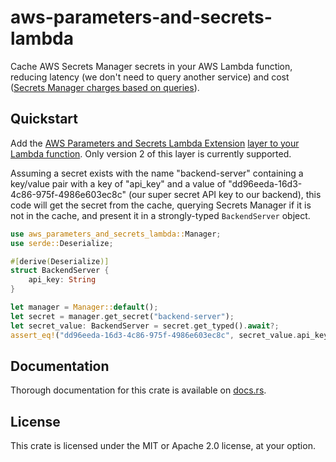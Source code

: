 # aws-parameters-and-secrets-lambda
Cache AWS Secrets Manager secrets in your AWS Lambda function, reducing latency (we don't need to query another service) and cost ([Secrets Manager charges based on queries]).

## Quickstart
Add the [AWS Parameters and Secrets Lambda Extension] [layer to your Lambda function]. Only version 2 of this layer is currently supported.

Assuming a secret exists with the name "backend-server" containing a key/value pair with a key of "api_key" and a value of
"dd96eeda-16d3-4c86-975f-4986e603ec8c" (our super secret API key to our backend), this code will get the secret from the cache, querying
Secrets Manager if it is not in the cache, and present it in a strongly-typed `BackendServer` object.

```rust
use aws_parameters_and_secrets_lambda::Manager;
use serde::Deserialize;

#[derive(Deserialize)]
struct BackendServer {
    api_key: String
}

let manager = Manager::default();
let secret = manager.get_secret("backend-server");
let secret_value: BackendServer = secret.get_typed().await?;
assert_eq!("dd96eeda-16d3-4c86-975f-4986e603ec8c", secret_value.api_key);
```

[Secrets Manager charges based on queries]: https://aws.amazon.com/secrets-manager/pricing/
[AWS Parameters and Secrets Lambda Extension]: https://docs.aws.amazon.com/secretsmanager/latest/userguide/retrieving-secrets_lambda.html
[layer to your Lambda function]: https://docs.aws.amazon.com/lambda/latest/dg/invocation-layers.html

## Documentation
Thorough documentation for this crate is available on [docs.rs](https://docs.rs/aws-parameters-and-secrets-lambda/).

## License
This crate is licensed under the MIT or Apache 2.0 license, at your option. 
